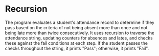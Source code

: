 # Recursion
The program evaluates a student's attendance record to determine if they pass based on the criteria of not being absent more than once and not being late more than twice consecutively. It uses recursion to traverse the attendance string, updating counters for absences and lates, and checks these against the fail conditions at each step. If the student passes the checks throughout the string, it prints "Pass"; otherwise, it prints "Fail".
